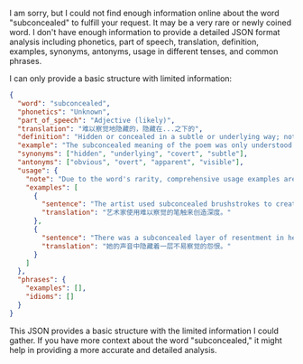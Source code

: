 I am sorry, but I could not find enough information online about the word "subconcealed" to fulfill your request. It may be a very rare or newly coined word. I don't have enough information to provide a detailed JSON format analysis including phonetics, part of speech, translation, definition, examples, synonyms, antonyms, usage in different tenses, and common phrases.

I can only provide a basic structure with limited information:

```json
{
  "word": "subconcealed",
  "phonetics": "Unknown",
  "part_of_speech": "Adjective (likely)",
  "translation": "难以察觉地隐藏的，隐藏在...之下的",
  "definition": "Hidden or concealed in a subtle or underlying way; not easily noticeable.",
  "example": "The subconcealed meaning of the poem was only understood after careful analysis.",
  "synonyms": ["hidden", "underlying", "covert", "subtle"],
  "antonyms": ["obvious", "overt", "apparent", "visible"],
  "usage": {
    "note": "Due to the word's rarity, comprehensive usage examples are unavailable. It would likely follow standard adjectival usage in various tenses and sentence structures.",
    "examples": [
      {
        "sentence": "The artist used subconcealed brushstrokes to create depth.",
        "translation": "艺术家使用难以察觉的笔触来创造深度。"
      },
      {
        "sentence": "There was a subconcealed layer of resentment in her voice.",
        "translation": "她的声音中隐藏着一层不易察觉的怨恨。"
      }
    ]
  },
  "phrases": {
    "examples": [],
    "idioms": []
  }
}
```

This JSON provides a basic structure with the limited information I could gather. If you have more context about the word "subconcealed," it might help in providing a more accurate and detailed analysis.
 